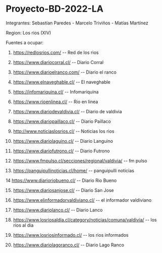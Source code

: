 # Proyecto-BD-2022-LA

Integrantes: Sebastían Paredes - Marcelo Triviños - Matías Martínez

Region: Los rios (XIV)

Fuentes a ocupar:

1. https://redlosrios.com/ -- Red de los rios

2. https://www.diariocorral.cl/ -- Diario Corral

3. https://www.diarioelranco.com/ -- Diario el ranco

4. https://www.elnaveghable.cl/ -- El naveghable

5. https://infomariquina.cl/ -- Infomariquina

6. https://www.rioenlinea.cl/ -- Rio en linea

7. https://www.diariodevaldivia.cl/ -- Diario de valdivia

8. https://www.diariopaillaco.cl/ -- Diario Paillaco

9. http://www.noticiaslosrios.cl/ -- Noticias los rios

10. https://www.diariolaguino.cl/ -- Diario Languino

11. https://www.diariofutrono.cl/ -- Diario Futrono

12. https://www.fmpulso.cl/secciones/regional/valdivia/ -- fm pulso 

13. https://panguipullinoticias.cl/home/ -- panguipulli noticias

14 https://www.diarioriobueno.cl/ -- Diario Rio Bueno

15. https://www.diariosanjose.cl/ -- Diario San Jose
 
16. https://www.elinformadorvaldiviano.cl/ -- el informador valdiviano

17. https://www.diariolanco.cl/ -- Diario Lanco

18. https://www.losriosaldia.cl/category/noticias/comuna/valdivia/ -- los rios al dia

19. https://www.losriosinformado.cl/ -- los rios informados

20. https://www.diariolagoranco.cl/ -- Diario Lago Ranco
